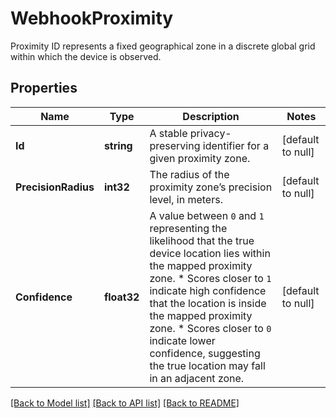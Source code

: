# WebhookProximity
Proximity ID represents a fixed geographical zone in a discrete global grid within which the device is observed. 


## Properties
Name | Type | Description | Notes
------------ | ------------- | ------------- | -------------
**Id** | **string** | A stable privacy-preserving identifier for a given proximity zone.  | [default to null]
**PrecisionRadius** | **int32** | The radius of the proximity zone’s precision level, in meters.  | [default to null]
**Confidence** | **float32** | A value between `0` and `1` representing the likelihood that the true device location lies within the mapped proximity zone.   * Scores closer to `1` indicate high confidence that the location is inside the mapped proximity zone.   * Scores closer to `0` indicate lower confidence, suggesting the true location may fall in an adjacent zone.  | [default to null]

[[Back to Model list]](../README.md#documentation-for-models) [[Back to API list]](../README.md#documentation-for-api-endpoints) [[Back to README]](../README.md)


